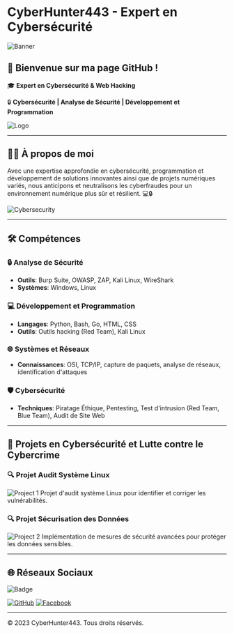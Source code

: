 # CyberHunter443 - Expert en Cybersécurité

![Banner](![matrix-style-binary-code-digital-falling-numbers-blue-background_1017-37387](https://github.com/cyberhunter443/cyberhunter443/assets/147758167/f95c4e7c-6dd0-487d-9e40-b86da2c63781)
)

## 👋 Bienvenue sur ma page GitHub !

🎓 **Expert en Cybersécurité & Web Hacking**

🔒 **Cybersécurité | Analyse de Sécurité | Développement et Programmation**

![Logo](./mnt/data/147758167.jfif)

---

## 🧑‍💻 À propos de moi

Avec une expertise approfondie en cybersécurité, programmation et développement de solutions innovantes ainsi que de projets numériques variés, nous anticipons et neutralisons les cyberfraudes pour un environnement numérique plus sûr et résilient. 💻🔒

![Cybersecurity](https://source.unsplash.com/400x300/?cybersecurity)

---

## 🛠️ Compétences

### 🔒 Analyse de Sécurité
- **Outils**: Burp Suite, OWASP, ZAP, Kali Linux, WireShark
- **Systèmes**: Windows, Linux

### 💻 Développement et Programmation
- **Langages**: Python, Bash, Go, HTML, CSS
- **Outils**: Outils hacking (Red Team), Kali Linux

### 🌐 Systèmes et Réseaux
- **Connaissances**: OSI, TCP/IP, capture de paquets, analyse de réseaux, identification d'attaques

### 🛡️ Cybersécurité
- **Techniques**: Piratage Éthique, Pentesting, Test d'intrusion (Red Team, Blue Team), Audit de Site Web

---

## 📂 Projets en Cybersécurité et Lutte contre le Cybercrime

### 🔍 Projet Audit Système Linux
![Project 1](https://source.unsplash.com/400x300/?security)
Projet d'audit système Linux pour identifier et corriger les vulnérabilités.

### 🔍 Projet Sécurisation des Données
![Project 2](https://source.unsplash.com/400x300/?data)
Implémentation de mesures de sécurité avancées pour protéger les données sensibles.



---

## 🌐 Réseaux Sociaux

![Badge](./mnt/data/badge.svg)

[![GitHub](https://img.shields.io/badge/GitHub-CyberHunter443-181717?style=for-the-badge&logo=github)](https://github.com/cyberhunter443)
[![Facebook](https://img.shields.io/badge/Facebook-1877F2?style=for-the-badge&logo=facebook&logoColor=white)](https://www.facebook.com/share/JKT6SFrFciQnZBBA/?mibextid=LQQJ4d)

---

&copy; 2023 CyberHunter443. Tous droits réservés.
